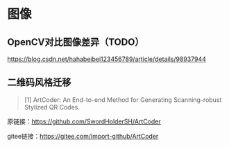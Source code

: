 # 图像

## OpenCV对比图像差异（TODO）

https://blog.csdn.net/hahabeibei123456789/article/details/98937944



## 二维码风格迁移

> [1] ArtCoder: An End-to-end Method for Generating Scanning-robust Stylized QR Codes.

原链接：https://github.com/SwordHolderSH/ArtCoder

gitee链接：https://gitee.com/import-github/ArtCoder

